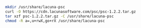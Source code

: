 ﻿```sh
mkdir /usr/share/lacuna-psc
curl -O https://cdn.lacunasoftware.com/psc/psc-1.2.2.tar.gz
tar xzf psc-1.2.2.tar.gz -C /usr/share/lacuna-psc
chmod -R a=,u+rwX,go+rX /usr/share/lacuna-psc
```
